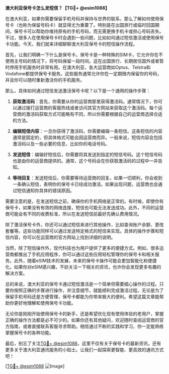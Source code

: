 **澳大利亚保号卡怎么发短信？【TG💪+ @esim1088】**

在澳大利亚，如果你需要保留手机号码并保持与世界的联系，那么了解如何使用保号卡（也称为保留号码卡）就显得尤为重要了。特别是在出国旅行或临时回国期间，保号卡可以帮助你维持原有的手机号码，而无需更换手机卡或担心号码丢失。不过，很多人在使用保号卡时会遇到一些问题，比如如何通过短信激活或使用保号卡功能。今天，我们就来详细聊聊澳大利亚保号卡的短信操作流程。

首先，让我们明确一下什么是保号卡。保号卡是一种特殊的SIM卡，它允许你在不使用主号码的情况下，将号码保留一段时间。这在出国旅行、长期居住国外或者暂时停用手机服务时非常有用。在澳大利亚，各大运营商如Optus、Telstra和Vodafone都提供保号卡服务。这些服务通常允许你在一定期限内保留你的号码，并且你可以随时重新激活你的手机服务。

那么，具体如何通过短信发送激活保号卡呢？以下是一个通用的操作步骤：

1. **获取激活码**：首先，你需要从你的运营商那里获得激活码。通常情况下，你可以通过拨打运营商的客服热线或者访问其官方网站来获取这个激活码。每个运营商的激活码获取方式可能略有不同，所以你需要根据自己的运营商选择合适的方法。

2. **编辑短信内容**：一旦你获得了激活码，你需要编辑一条短信。这条短信的内容通常是固定的，但具体格式可能会因运营商而异。一般来说，短信内容会包括激活码以及一些必要的信息，比如你的电话号码。

3. **发送短信**：编辑好短信后，你需要将其发送到指定的短信号码。这个短信号码也是由你的运营商提供的。通常，这个号码会在你获取激活码的过程中一并告知。

4. **等待回复**：发送短信后，你需要等待运营商的回复。如果一切顺利，你会收到一条确认短信，表明你的保号卡已经成功激活。如果出现问题，运营商也会通过短信通知你具体的错误原因。

需要注意的是，在发送短信之前，确保你的手机网络是正常的。有时候，即使你有保号卡，如果没有有效的网络连接，短信也可能无法发送成功。此外，不同的运营商可能会有不同的收费标准，所以在发送短信前最好先确认费用情况。

除了激活保号卡外，你还可以通过短信来进行其他操作，比如查询账户余额、更改套餐等。这些功能同样可以通过发送特定格式的短信来实现。具体的操作步骤和短信内容，你可以在运营商的官方网站上找到详细的说明。

当然，除了短信操作外，现代科技也为用户提供了更多的便捷方式。例如，很多运营商都推出了手机应用程序，你可以通过这些应用轻松管理你的保号卡和相关服务。此外，随着eSIM技术的发展，未来的保号卡操作可能会更加智能化和便捷化。如果你对eSIM感兴趣，不妨关注一下相关的资讯，也许你会发现更多有趣的解决方案。

总的来说，澳大利亚的保号卡通过短信激活是一个简单但需要细心操作的过程。只要你按照正确的步骤进行操作，并注意细节，就能顺利完成激活过程。无论是为了保留手机号码还是方便管理，保号卡都能为你带来极大的便利。希望这篇文章能帮助你更好地理解和使用保号卡功能。

无论你是刚刚开始使用保号卡的新手，还是希望优化现有使用体验的老用户，掌握正确的操作方法都是必不可少的。如果你还有其他疑问，欢迎随时查阅运营商的官方指南，或者直接联系客服寻求帮助。相信通过不断的实践和学习，你一定能熟练掌握保号卡的各种功能。

最后，别忘了关注[TG💪+ @esim1088](https://t.me/s/esim1088)，这里不仅有关于保号卡的最新资讯，还有更多关于澳大利亚通讯服务的小贴士。让我们一起探索更智能、更高效的通讯方式吧！

[[TG💪+ @esim1088](https://t.me/s/esim1088) ![Image](https://i.postimg.cc/4NQfJmqS/Snipaste-2025-05-13-00-14-12.png)]
